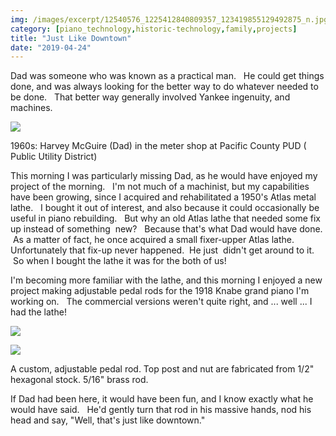 ```yaml
---
img: /images/excerpt/12540576_1225412840809357_123419855129492875_n.jpg
category: [piano_technology,historic-technology,family,projects]
title: "Just Like Downtown"
date: "2019-04-24"
---
```


Dad was someone who was known as a practical man.   He could get things done, and was always looking for the better way to do whatever needed to be done.   That better way generally involved Yankee ingenuity, and machines.

[![](/images/12540576_1225412840809357_123419855129492875_n.jpg)](http://blog.duanemcguire.com/wp-content/uploads/2019/04/12540576_1225412840809357_123419855129492875_n.jpg)

1960s: Harvey McGuire (Dad) in the meter shop at Pacific County PUD ( Public Utility District)

This morning I was particularly missing Dad, as he would have enjoyed my project of the morning.   I'm not much of a machinist, but my capabilities have been growing, since I acquired and rehabilitated a 1950's Atlas metal lathe.   I bought it out of interest, and also because it could occasionally be useful in piano rebuilding.   But why an old Atlas lathe that needed some fix up instead of something  new?   Because that's what Dad would have done.   As a matter of fact, he once acquired a small fixer-upper Atlas lathe.  Unfortunately that fix-up never happened.  He just  didn't get around to it.   So when I bought the lathe it was for the both of us!

I'm becoming more familiar with the lathe, and this morning I enjoyed a new project making adjustable pedal rods for the 1918 Knabe grand piano I'm working on.   The commercial versions weren't quite right, and ... well ... I had the lathe!

[![](/images/pedal-rod-crop-1024x674.jpg)](http://blog.duanemcguire.com/wp-content/uploads/2019/04/pedal-rod-crop.jpg)

[![](/images/pedal-rod-2-cropped-1024x458.jpg)](http://blog.duanemcguire.com/wp-content/uploads/2019/04/pedal-rod-2-cropped.jpg)

A custom, adjustable pedal rod. Top post and nut are fabricated from 1/2" hexagonal stock. 5/16" brass rod.

If Dad had been here, it would have been fun, and I know exactly what he would have said.   He'd gently turn that rod in his massive hands, nod his head and say, "Well, that's just like downtown."

